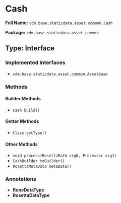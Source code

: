 # Cash

**Full Name:** `cdm.base.staticdata.asset.common.Cash`

**Package:** `cdm.base.staticdata.asset.common`

## Type: Interface

### Implemented Interfaces

- `cdm.base.staticdata.asset.common.AssetBase`

### Methods

#### Builder Methods

- `Cash build()`

#### Getter Methods

- `Class getType()`

#### Other Methods

- `void process(RosettaPath arg0, Processor arg1)`
- `CashBuilder toBuilder()`
- `RosettaMetaData metaData()`

### Annotations

- **RuneDataType**
- **RosettaDataType**

